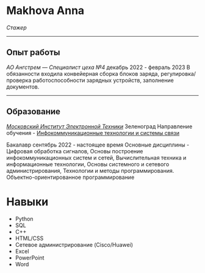 # **Makhova Anna**

*Стажер*

---

## Опыт работы

*АО Ангстрем — Специалист цеха №4*
декабрь 2022 - февраль 2023
В обязанности входила конвейерная сборка блоков заряда, регулировка/проверка работоспособности зарядных устройств, заполнение документов.

---

## Образование
*[Московский Институт Электронной Техники](https://www.miet.ru/)*
Зеленоград
Направление обучения - [Инфокоммуникационные технологии и системы связи](https://www.miet.ru/structure/s/247)

Бакалавр
сентябрь 2022 - настоящее время
Основные дисциплины -  Цифровая обработка сигналов, Основы построение инфокоммуникационных систем и сетей, Вычислительная техника и информационные технологии, Основы системного и сетевого администрирования, Технологии и методы программирования. Объектно-ориентированное программирование


# Навыки

* Python
* SQL
* C++
* HTML/CSS
* Сетевое администрирование (Cisco/Huawei)
* Excel
* PowerPoint
* Word
